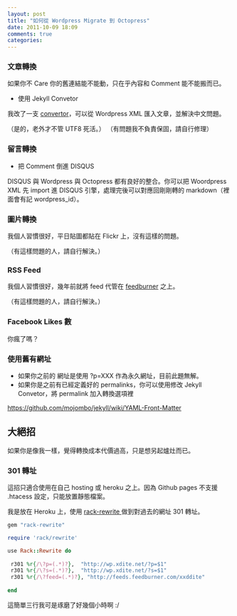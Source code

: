 ```yaml
---
layout: post
title: "如何從 Wordpress Migrate 到 Octopress"
date: 2011-10-09 18:09
comments: true
categories: 
---
```


### 文章轉換

如果你不 Care 你的舊連結能不能動，只在乎內容和 Comment 能不能搬而已。

* 使用 Jekyll Convetor

我改了一支 [convertor](https://gist.github.com/1273518)，可以從 Wordpress XML 匯入文章，並解決中文問題。

（是的，老外才不管 UTF8 死活。）
（有問題我不負責保固，請自行修理）

### 留言轉換

* 把 Comment 倒進 DISQUS

DISQUS 與 Wordpress 與 Octopress 都有良好的整合。你可以把 Woordpress XML 先 import 進 DISQUS 引擎，處理完後可以對應回剛剛轉的 markdown（裡面會有記 wordpress\_id）。

### 圖片轉換

我個人習慣很好，平日貼圖都貼在 Flickr 上，沒有這樣的問題。

（有這樣問題的人，請自行解決。）

### RSS Feed

我個人習慣很好，幾年前就將 feed 代管在 [feedburner](http://feedburner.com/) 之上。

（有這樣問題的人，請自行解決。）

### Facebook Likes 數

你瘋了嗎？

### 使用舊有網址

* 如果你之前的 網址是使用 ?p=XXX 作為永久網址，目前此題無解。
* 如果你是之前有已經定義好的 permalinks，你可以使用修改 Jekyll Convetor，將 permalink 加入轉換選項裡

<https://github.com/mojombo/jekyll/wiki/YAML-Front-Matter>

## 大絕招

如果你是像我一樣，覺得轉換成本代價過高，只是想另起爐灶而已。

### 301 轉址

這招只適合使用在自己 hosting 或 heroku 之上。因為 Github pages 不支援 .htacess 設定，只能放置靜態檔案。

我是放在 Heroku 上，使用 [rack-rewrite ](https://github.com/jtrupiano/rack-rewrite) 做到對過去的網址 301 轉址。

```ruby Gemfile
gem "rack-rewrite"
```

```ruby config.ru
require 'rack/rewrite'

use Rack::Rewrite do
 
 r301 %r{/\?p=(.*)?},  "http://wp.xdite.net/?p=$1" 
 r301 %r{/\?s=(.*)?},  "http://wp.xdite.net/?s=$1" 
 r301 %r{/\?feed=(.*)?}, "http://feeds.feedburner.com/xxddite"  
 
end
```

這簡單三行我可是琢磨了好幾個小時啊 :/